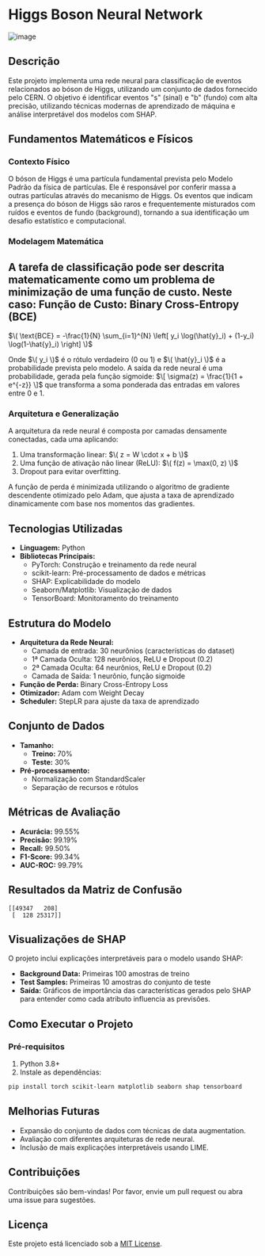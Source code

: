 # Higgs Boson Neural Network

![image](https://github.com/user-attachments/assets/24ef6a96-eb98-44a9-aec2-186c17a315e9)


## Descrição
Este projeto implementa uma rede neural para classificação de eventos relacionados ao bóson de Higgs, utilizando um conjunto de dados fornecido pelo CERN. O objetivo é identificar eventos "s" (sinal) e "b" (fundo) com alta precisão, utilizando técnicas modernas de aprendizado de máquina e análise interpretável dos modelos com SHAP.

## Fundamentos Matemáticos e Físicos

### Contexto Físico
O bóson de Higgs é uma partícula fundamental prevista pelo Modelo Padrão da física de partículas. Ele é responsável por conferir massa a outras partículas através do mecanismo de Higgs. Os eventos que indicam a presença do bóson de Higgs são raros e frequentemente misturados com ruídos e eventos de fundo (background), tornando a sua identificação um desafio estatístico e computacional.

### Modelagem Matemática
A tarefa de classificação pode ser descrita matematicamente como um problema de minimização de uma função de custo. Neste caso:
**Função de Custo:** Binary Cross-Entropy (BCE)
  -
 $\( \text{BCE} = -\frac{1}{N} \sum_{i=1}^{N} \left[ y_i \log(\hat{y}_i) + (1-y_i) \log(1-\hat{y}_i) \right] \)$
 
 Onde
$\( y_i \)$ é o rótulo verdadeiro (0 ou 1) e $\( \hat{y}_i \)$ é a probabilidade prevista pelo modelo.
A saída da rede neural é uma probabilidade, gerada pela função sigmoide:
$\[ \sigma(z) = \frac{1}{1 + e^{-z}} \]$
que transforma a soma ponderada das entradas em valores entre 0 e 1.

### Arquitetura e Generalização
A arquitetura da rede neural é composta por camadas densamente conectadas, cada uma aplicando:
1. Uma transformação linear: $\( z = W \cdot x + b \)$
2. Uma função de ativação não linear (ReLU): $\( f(z) = \max(0, z) \)$
3. Dropout para evitar overfitting.

A função de perda é minimizada utilizando o algoritmo de gradiente descendente otimizado pelo Adam, que ajusta a taxa de aprendizado dinamicamente com base nos momentos das gradientes.

## Tecnologias Utilizadas
- **Linguagem:** Python
- **Bibliotecas Principais:**
  - PyTorch: Construção e treinamento da rede neural
  - scikit-learn: Pré-processamento de dados e métricas
  - SHAP: Explicabilidade do modelo
  - Seaborn/Matplotlib: Visualização de dados
  - TensorBoard: Monitoramento do treinamento

## Estrutura do Modelo
- **Arquitetura da Rede Neural:**
  - Camada de entrada: 30 neurônios (características do dataset)
  - 1ª Camada Oculta: 128 neurônios, ReLU e Dropout (0.2)
  - 2ª Camada Oculta: 64 neurônios, ReLU e Dropout (0.2)
  - Camada de Saída: 1 neurônio, função sigmoide
- **Função de Perda:** Binary Cross-Entropy Loss
- **Otimizador:** Adam com Weight Decay
- **Scheduler:** StepLR para ajuste da taxa de aprendizado

## Conjunto de Dados
- **Tamanho:**
  - **Treino:** 70%
  - **Teste:** 30%
- **Pré-processamento:**
  - Normalização com StandardScaler
  - Separação de recursos e rótulos

## Métricas de Avaliação
- **Acurácia:** 99.55%
- **Precisão:** 99.19%
- **Recall:** 99.50%
- **F1-Score:** 99.34%
- **AUC-ROC:** 99.79%

## Resultados da Matriz de Confusão
```
[[49347   208]
 [  128 25317]]
```

## Visualizações de SHAP
O projeto inclui explicações interpretáveis para o modelo usando SHAP:
- **Background Data:** Primeiras 100 amostras de treino
- **Test Samples:** Primeiras 10 amostras do conjunto de teste
- **Saída:** Gráficos de importância das características gerados pelo SHAP para entender como cada atributo influencia as previsões.

## Como Executar o Projeto
### Pré-requisitos
1. Python 3.8+
2. Instale as dependências:
```bash
pip install torch scikit-learn matplotlib seaborn shap tensorboard
```

## Melhorias Futuras
- Expansão do conjunto de dados com técnicas de data augmentation.
- Avaliação com diferentes arquiteturas de rede neural.
- Inclusão de mais explicações interpretáveis usando LIME.

## Contribuições
Contribuições são bem-vindas! Por favor, envie um pull request ou abra uma issue para sugestões.

## Licença
Este projeto está licenciado sob a [MIT License](https://opensource.org/licenses/MIT).
